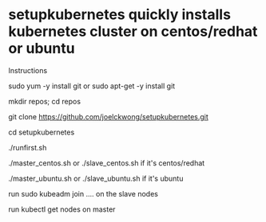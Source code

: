 # setupkubernetes quickly installs kubernetes cluster on centos/redhat or ubuntu
Instructions

sudo yum -y install git or sudo apt-get -y install git

mkdir repos; cd repos

git clone https://github.com/joelckwong/setupkubernetes.git

cd setupkubernetes

./runfirst.sh

./master_centos.sh or ./slave_centos.sh if it's centos/redhat

./master_ubuntu.sh or ./slave_ubuntu.sh if it's ubuntu

run sudo kubeadm join .... on the slave nodes

run kubectl get nodes on master
